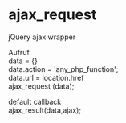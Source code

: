 # ajax_request
jQuery ajax wrapper

Aufruf <br>
data = {} <br>
data.action = 'any_php_function'; <br>
data.url = location.href <br>
ajax_request (data); <br>

default callback <br>
ajax_result(data,ajax);<br>
